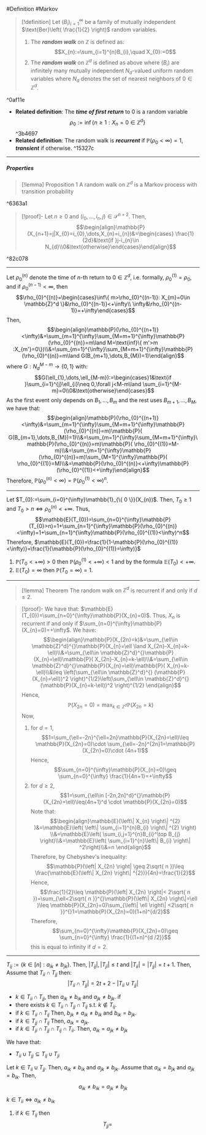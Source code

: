 #Definition #Markov 

> [!definition]
> Let $(B_{i})_{i=1}^\infty$ be a family of mutually independent $\text{Ber}\left( \frac{1}{2} \right)$ random variables. 
> 1. The ***random walk*** on $\mathbb{Z}$ is defined as: $$X_{n}:=\sum_{i=1}^{n}B_{i},\quad X_{0}:=0$$
> 2. The ***random walk*** on $\mathbb{Z}^d$ is defined as above where $(B_{i})$ are infinitely many mutually independent $N_{d}$-valued uniform random variables where $N_{d}$ denotes the set of nearest neighbors of $0\in \mathbb{Z}^d$.

^0af11e

- **Related definition**: The ***time of first return*** to $0$ is a random variable $$\rho_{0}:=\inf\{n\geq 1:X_{n}=0 \in \mathbb{Z}^d\}$$ ^3b4697
- **Related definition**: The random walk is ***recurrent*** if $\mathbb{P}(\rho_{0}<\infty)=1$, ***transient*** if otherwise. ^15327c
---
##### Properties
> [!lemma] Proposition 1
> A random walk on $\mathbb{Z}^d$ is a Markov process with transition probability

^6363a1

> [!proof]-
> Let $n\geq 0$ and $(i_{0},\dots,i_{n},j)\in \mathcal{S}^{n+2}$. Then, $$\begin{align}\mathbb{P}(X_{n+1}=j|X_{0}=i_{0},\dots,X_{n}=i_{n})&=\begin{cases} \frac{1}{2d}&\text{if }j-i_{n}\in N_{d}\\0&\text{otherwise}\end{cases}\end{align}$$

^82c078

---
Let $\rho_{0}^{(n)}$ denote the time of $n$-th return to $0\in \mathbb{Z}^d$, i.e. formally, $\rho_{0}^{(1)}=\rho_{0}$, and if $\rho_{0}^{(n-1)}<\infty$, then $$\rho_{0}^{(n)}=\begin{cases}\inf\{ m>\rho_{0}^{(n-1)}: X_{m}=0\in \mathbb{Z}^d \}&\rho_{0}^{(n-1)}<+\infty\\ \infty&\rho_{0}^{(n-1)}=+\infty\end{cases}$$Then, $$\begin{align}\mathbb{P}(\rho_{0}^{(n+1)}<\infty)&=\sum_{m=1}^{\infty}\sum_{M=m+1}^{\infty}\mathbb{P}(\rho_{0}^{(n)}=m\land M=\text{inf}\{ m'>m :X_{m'}=0\})\\&=\sum_{m=1}^{\infty}\sum_{M=m+1}^{\infty}\mathbb{P}(\rho_{0}^{(n)}=m\land G(B_{m+1},\dots,B_{M})=1)\end{align}$$where $G:N_{d}^{M-m}\to \{ 0,1 \}$ with: $$G(\ell_{1},\dots,\ell_{M-m}):=\begin{cases}1&\text{if }\sum_{i=1}^{j}\ell_{i}\neq 0,\forall j<M-m\land \sum_{i=1}^{M-m}=0\\0&\text{otherwise}\end{cases}$$As the first event only depends on $B_{1},\dots,B_{m}$ and the rest uses $B_{m+1},\dots,B_{M}$, we have that: $$\begin{align}\mathbb{P}(\rho_{0}^{(n+1)}<\infty)&=\sum_{m=1}^{\infty}\sum_{M=m+1}^{\infty}\mathbb{P}(\rho_{0}^{(n)}=m)\mathbb{P}( G(B_{m+1},\dots,B_{M})=1)\\&=\sum_{m=1}^{\infty}\sum_{M=m+1}^{\infty}\mathbb{P}(\rho_{0}^{(n)}=m)\mathbb{P}( \rho_{0}^{(1)}=M-m)\\&=\sum_{m=1}^{\infty}\mathbb{P}(\rho_{0}^{(n)}=m)\sum_{M=1}^{\infty}\mathbb{P}( \rho_{0}^{(1)}=M)\\&=\mathbb{P}(\rho_{0}^{(n)}<+\infty)\mathbb{P}(\rho_{0}^{(1)}<+\infty)\end{align}$$Therefore, $\mathbb{P}(\rho_{0}^{(n)}<\infty)=\mathbb{P}(\rho_{0}^{(1)}<\infty)^n$.

---
Let $T_{0}:=\sum_{i=0}^{\infty}\mathbb{1}_{\{ 0 \}}(X_{n})$. Then, $T_{0}\geq 1$ and $T_{0}>n\iff\rho_{0}^{(n)}<+\infty$. Thus, $$\mathbb{E}(T_{0})=\sum_{n=0}^{\infty}\mathbb{P}(T_{0}>n)=1+\sum_{n=1}^{\infty}\mathbb{P}(\rho_{0}^{(n)}<\infty)=1+\sum_{n=1}^{\infty}\mathbb{P}(\rho_{0}^{(1)}<\infty)^n$$  Therefore, $\mathbb{E}(T_{0})=\frac{1}{1-\mathbb{P}(\rho_{0}^{(1)}<\infty)}=\frac{1}{\mathbb{P}(\rho_{0}^{(1)}=\infty)}$
1. $\mathbb{P}(T_{0}<+\infty)>0$ then $\mathbb{P}(\rho_{0}^{(1)}<+\infty)<1$ and by the formula $\mathbb{E}(T_{0})<+\infty$.
2. $\mathbb{E}(T_{0})=\infty$ then $\mathbb{P}(T_{0}=\infty)=1$. 
---
> [!lemma] Theorem 
> The random walk on $\mathbb{Z}^d$ is recurrent if and only if $d\leq 2$.

> [!proof]-
> We have that: $\mathbb{E}(T_{0})=\sum_{n=0}^{\infty}\mathbb{P}(X_{n}=0)$. Thus, $X_{n}$ is recurrent if and only if $\sum_{n=0}^{\infty}\mathbb{P}(X_{n}=0)=+\infty$. We have: $$\begin{align}\mathbb{P}(X_{2n}=k)&=\sum_{\ell\in \mathbb{Z}^d}^{}\mathbb{P}(X_{n}=\ell \land X_{2n}-X_{n}=k-\ell)\\&=\sum_{\ell\in \mathbb{Z}^d}^{}\mathbb{P}(X_{n}=\ell)\mathbb{P}( X_{2n}-X_{n}=k-\ell)\\&=\sum_{\ell\in \mathbb{Z}^d}^{}\mathbb{P}(X_{n}=\ell)\mathbb{P}( X_{n}=k-\ell)\\&\leq \left(\sum_{\ell\in \mathbb{Z}^d}^{} (\mathbb{P}(X_{n}=\ell))^2 \right)^{1/2}\left(\sum_{\ell\in \mathbb{Z}^d}^{} (\mathbb{P}(X_{n}=k-\ell))^2 \right)^{1/2} \end{align}$$Hence, $$\mathbb{P}(X_{2n}=0)=\max_{k\in \mathbb{Z}^d}\mathbb{P}(X_{2n}=k)$$
> Now, 
> 1. for $d=1$, $$1=\sum_{\ell=-2n}^{\ell=2n}\mathbb{P}(X_{2n}=\ell)\leq \mathbb{P}(X_{2n}=0)\cdot \sum_{\ell=-2n}^{2n}1=\mathbb{P}(X_{2n}=0)\cdot (4n+1)$$Hence, $$\sum_{n=0}^{\infty}\mathbb{P}(X_{n}=0)\geq \sum_{n=0}^{\infty} \frac{1}{4n+1}=+\infty$$
> 2. for $d\geq 2$, $$1=\sum_{\ell\in [-2n,2n]^d}^{}\mathbb{P}(X_{2n}=\ell)\leq(4n+1)^d \cdot \mathbb{P}(X_{2n}=0)$$Note that: $$\begin{align}\mathbb{E}(\left\| X_{n} \right\| ^{2} )&=\mathbb{E}\left( \left\| \sum_{i=1}^{n}B_{i} \right\|  ^{2} \right) \\&=\mathbb{E}\left( \sum_{i,j=1}^{n}B_{i}^\top B_{j} \right)\\&=\mathbb{E}\left( \sum_{i=1}^{n}\left\| B_{i} \right\| ^2\right)\\&=n \end{align}$$Therefore, by Chebyshev's inequality: $$\mathbb{P}(\left| X_{2n} \right| \geq 2\sqrt{ n })\leq \frac{\mathbb{E}(\left\| X_{2n} \right\| ^{2})}{4n}=\frac{1}{2}$$Hence, $$\frac{1}{2}\leq \mathbb{P}(\left| X_{2n} \right|< 2\sqrt{ n })=\sum_{\ell<2\sqrt{ n }}^{}\mathbb{P}(\left\| X_{2n} \right\|=\ell )\leq \mathbb{P}(X_{2n}=0)\sum_{\left\| \ell \right\| <2\sqrt{ n }}^{}1=\mathbb{P}(X_{2n}=0)(1+n)^{d/2}$$Therefore, $$\sum_{n=0}^{\infty}\mathbb{P}(X_{2n}=0)\geq \sum_{n=0}^{\infty} \frac{1}{(1+n)^{d /2}}$$this is equal to infinity if $d=2$.

---
$T_{ij}:=\{ k\in[n]: a_{ik}\neq b_{jk} \}$. Then, $\left| T_{ij} \right|,\left| T_{ji} \right|\leq t$ and $\left| T_{ii} \right|=\left| T_{jj} \right|=t+1$. 
Then, 
Assume that $T_{ii}\cap T_{jj}$ then: $$\left| T_{ii}\cap T_{jj} \right| =2t+2-\left| T_{ii}\cup T_{jj} \right| $$
- $k\in T_{ii}\cap T_{jj}$, then $a_{ik}\neq b_{ik}$ and $a_{jk}\neq b_{jk}$. if 
- there exists $k\in T_{ii}\cap T_{jj}\cap T_{ij}$ s.t. $k\notin T_{ij}$. 
- if $k\in T_{ii}\cap T_{ij}$ Then, $b_{jk}\neq a_{ik}\neq b_{ik}$ and $b_{ik}=b_{jk}$.
- if $k\in T_{jj}\cap T_{ij}$ Then, $a_{ik}=a_{jk}$.
- if $k\in T_{ji}\cap T_{jj}\cap T_{ij}\cap T_{ii}$. Then, $a_{ik}= a_{jk}\neq b_{jk}$

We have that: 
- $T_{ii}\cup T_{jj}\subseteq T_{ij}\cup T_{ji}$

Let $k\in T_{ii}\cup T_{jj}$. Then, $a_{ik}\neq b_{ik}$ and $a_{jk}\neq b_{jk}$. Assume that $a_{ik}=b_{jk}$ and $a_{jk}=b_{ik}$. Then, $$a_{ik}\neq b_{ik}=a_{jk}\neq b_{jk}$$

$k\in T_{ii} \Longleftrightarrow a_{ik}\neq b_{ik}$
1. if $k\in T_{ij}$ then 
$$T_{jj}=$$
